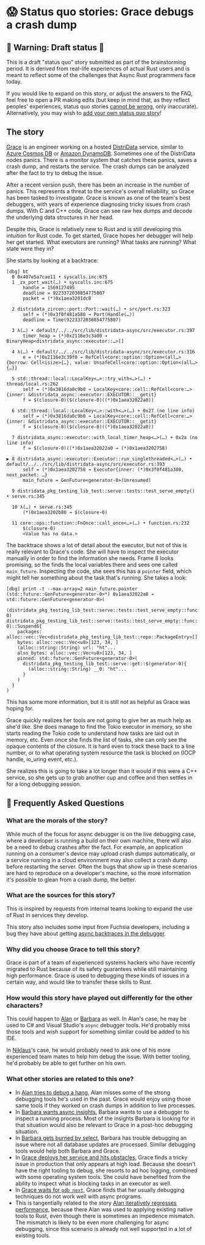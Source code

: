 # 😱 Status quo stories: Grace debugs a crash dump

## 🚧 Warning: Draft status 🚧

This is a draft "status quo" story submitted as part of the brainstorming period. It is derived from real-life experiences of actual Rust users and is meant to reflect some of the challenges that Async Rust programmers face today. 

If you would like to expand on this story, or adjust the answers to the FAQ, feel free to open a PR making edits (but keep in mind that, as they reflect peoples' experiences, status quo stories [cannot be wrong], only inaccurate). Alternatively, you may wish to [add your own status quo story][htvsq]!

## The story

[Grace] is an engineer working on a hosted [DistriData] service, similar to [Azure Cosmos DB] or [Amazon DynamoDB]. Sometimes one of the DistriData nodes panics. There is a monitor system that catches these panics, saves a crash dump, and restarts the service. The crash dumps can be analyzed after the fact to try to debug the issue.

After a recent version push, there has been an increase in the number of panics. This represents a threat to the service's overall reliability, so Grace has been tasked to investigate. Grace is known as one of the team's best debuggers, with years of experience diagnosing tricky issues from crash dumps. With C and C++ code, Grace can see raw hex dumps and decode the underlying data structures in her head.

Despite this, Grace is relatively new to Rust and is still developing this intuition for Rust code. To get started, Grace hopes her debugger will help her get started. What executors are running? What tasks are running? What state were they in?

She starts by looking at a backtrace:

```
[dbg] bt
  0 0x407e5a7cae11 • syscalls.inc:675
  1 _zx_port_wait(…) • syscalls.inc:675
      handle = 1569127495
      deadline = 9223372036854775807
      packet = (*)0x1aea3201dc8

  2 distridata_zircon::port::Port::wait(…) • src/port.rs:323
      self = (*)0x3f0f481a580 ➔ Port(Handle(…))
      deadline = Time(9223372036854775807)

  3 λ(…) • default/../../src/lib/distridata-async/src/executor.rs:397
      timer_heap = (*)0x2116e3c3a00 ➔ BinaryHeap<distridata_async::executor::…>[]

  4 λ(…) • default/../../src/lib/distridata-async/src/executor.rs:316
      e = (*)0x2116e3c39f0 ➔ RefCell<core::option::Option<(all…>{borrow: Cell<isize>{…}, value: UnsafeCell<core::option::Option<(all…>{…}}

  5 std::thread::local::LocalKey<…>::try_with<…>(…) • thread/local.rs:262
      self = (*)0x3816da0c9b0 ➔ LocalKey<core::cell::RefCell<core:…>{inner: &distridata_async::executor::EXECUTOR::__getit}
      f = $(closure-0)($(closure-0)((*)0x1aea32022a0))

  6 std::thread::local::LocalKey<…>::with<…>(…) + 0x27 (no line info)
      self = (*)0x3816da0c9b0 ➔ LocalKey<core::cell::RefCell<core:…>{inner: &distridata_async::executor::EXECUTOR::__getit}
      f = $(closure-0)($(closure-0)((*)0x1aea32022a0))

  7 distridata_async::executor::with_local_timer_heap<…>(…) + 0x2a (no line info)
      f = $(closure-0)((*)0x1aea32022a0 ➔ (*)0x1aea3202758)

▶ 8 distridata_async::executor::Executor::run_singlethreaded<…>(…) • default/../../src/lib/distridata-async/src/executor.rs:393
      self = (*)0x1aea3202758 ➔ Executor{inner: (*)0x3f0f481a380, next_packet: …}
      main_future = GenFuture<generator-0>(Unresumed)

  9 distridata_pkg_testing_lib_test::serve::tests::test_serve_empty() • serve.rs:345

  10 λ(…) • serve.rs:345
      (*)0x1aea3202b80 ➔ $(closure-0)

  11 core::ops::function::FnOnce::call_once<…>(…) • function.rs:232
      $(closure-0)
      <Value has no data.>
```

The backtrace shows a lot of detail about the executor, but not of this is really relevant to Grace's code. She will have to inspect the executor manually in order to find the information she needs. Frame 8 looks promising, so the finds the local variables there and sees one called `main_future`. Inspecting the code, she sees this has a `pointer` field, which might tell her something about the task that's running. She takes a look:

```
[dbg] print -t --max-array=2 main_future.pointer
(std::future::GenFuture<generator-0>*) 0x1aea32022a8 ➔ std::future::GenFuture<generator-0>(
  (distridata_pkg_testing_lib_test::serve::tests::test_serve_empty::func::generator-0) distridata_pkg_testing_lib_test::serve::tests::test_serve_empty::func::$(generator-0)::Suspend6{
    packages: alloc::vec::Vec<distridata_pkg_testing_lib_test::repo::PackageEntry>[]
    bytes: alloc::vec::Vec<u8>[123, 34, ]
    (alloc::string::String) url: "ht"...
    also_bytes: alloc::vec::Vec<u8>[123, 34, ]
    pinned: std::future::GenFuture<generator-0>(
      distridata_pkg_testing_lib_test::serve::get::$(generator-0){
        (alloc::string::String) __0: "ht"...
      }
    )
  }
)
```

This has some more information, but it is still not as helpful as Grace was hoping for.

Grace quickly realizes her tools are not going to give her as much help as she'd like. She does manage to find the Tokio executor in memory, so she starts reading the Tokio code to understand how tasks are laid out in memory, etc. Even once she finds the list of tasks, she can only see the opaque contents of the closure. It is hard even to track these back to a line number, or to what operating system resource the task is blocked on (IOCP handle, io_uring event, etc.).

She realizes this is going to take a lot longer than it would if this were a C++ service, so she gets up to grab another cup and coffee and then settles in for a long debugging session.

[Azure Cosmos DB]: https://azure.microsoft.com/en-us/services/cosmos-db/
[Amazon DynamoDB]: https://aws.amazon.com/dynamodb/

## 🤔 Frequently Asked Questions

### **What are the morals of the story?**

While much of the focus for async debugger is on the live debugging case, where a developer is running a build on their own machine, there will also be a need to debug crashes after the fact. For example, an application running on a consumer's device may upload crash dumps automatically, or a service running in a cloud environment may also collect a crash dump before restarting the server. Often the bugs that show up in these scenarios are hard to reproduce on a developer's machine, so the more information it's possible to glean from a crash dump, the better.

### **What are the sources for this story?**

This is inspired by requests from internal teams looking to expand the use of Rust in services they develop.

This story also includes some input from Fuchsia developers, including a bug they have about getting [async backtraces in the debugger](https://bugs.fuchsia.dev/p/fuchsia/issues/detail?id=49435).

### **Why did you choose Grace to tell this story?**

Grace is part of a team of experienced systems hackers who have recently migrated to Rust because of its safety guarantees while still maintaining high performance. Grace is used to debugging these kinds of issues in a certain way, and would like to transfer these skills to Rust.

### **How would this story have played out differently for the other characters?**

This could happen to [Alan] or [Barbara] as well. In Alan's case, he may be used to C# and Visual Studio's `async` debugger tools. He'd probably miss those tools and wish support for something similar could be added to his IDE.

In [Niklaus]'s case, he would probably need to ask one of his more experienced team mates to help him debug the issue. With better tooling, he'd probably be able to get further on his own.

### **What other stories are related to this one?**

* In [Alan tries to debug a hang](alan_tries_to_debug_a_hang.md), Alan misses some of the strong debugging tools he's used in the past. Grace would enjoy using those same tools if they worked on crash dumps in addition to live processes.
* In [Barbara wants async insights][async-insights], Barbara wants to use a debugger to inspect a running process. Most of the insights Barbara is looking for in that situation would also be relevant to Grace in a post-hoc debugging situation.
* In [Barbara gets burned by select](barbara_gets_burned_by_select.md), Barbara has trouble debugging an issue where not all database updates are processed. Similar debugging tools would help both Barbara and Grace.
* In [Grace deploys her service and hits obstacles](grace_deploys_her_service.md), Grace finds a tricky issue in production that only appears at high load. Because she doesn't have the right tooling to debug, she resorts to ad hoc logging, combined with some operating system tools. She could have benefited from the ability to inspect what is blocking tasks in an executor as well.
* In [Grace waits for `gdb next`](grace_waits_for_gdb_next.md), Grace finds that her usually debugging techniques do not work well with async programs.
* This is tangentially related to the story [Alan iteratively regresses performance](alan_iteratively_regresses.md), because there Alan was used to applying existing native tools to Rust, even though there is sometimes an impedence mismatch. The mismatch is likely to be even more challenging for async debugging, since this scenario is already not well supported in a lot of existing tools.


[character]: ../characters.md
[status quo stories]: ./status_quo.md
[Alan]: ../characters/alan.md
[Grace]: ../characters/grace.md
[Niklaus]: ../characters/niklaus.md
[Barbara]: ../characters/barbara.md
[htvsq]: ../how_to_vision/status_quo.md
[cannot be wrong]: ../how_to_vision/comment.md#comment-to-understand-or-improve-not-to-negate-or-dissuade
[DistriData]: ../projects/DistriData.md
[async-insights]: barbara_wants_async_insights.md
